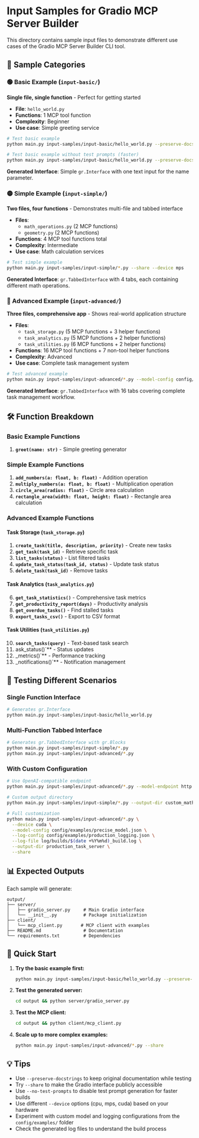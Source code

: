 # Input Samples for Gradio MCP Server Builder

This directory contains sample input files to demonstrate different use cases of
the Gradio MCP Server Builder CLI tool.

## 📁 Sample Categories

### 🟢 Basic Example (`input-basic/`)

**Single file, single function** - Perfect for getting started

- **File**: `hello_world.py`
- **Functions**: 1 MCP tool function
- **Complexity**: Beginner
- **Use case**: Simple greeting service

```bash
# Test basic example
python main.py input-samples/input-basic/hello_world.py --preserve-docstrings

# Test basic example without test prompts (faster)
python main.py input-samples/input-basic/hello_world.py --preserve-docstrings --no-test-prompts
```

**Generated Interface**: Simple `gr.Interface` with one text input for the name
parameter.

### 🟡 Simple Example (`input-simple/`)

**Two files, four functions** - Demonstrates multi-file and tabbed interface

- **Files**:
  - `math_operations.py` (2 MCP functions)
  - `geometry.py` (2 MCP functions)
- **Functions**: 4 MCP tool functions total
- **Complexity**: Intermediate
- **Use case**: Math calculation services

```bash
# Test simple example
python main.py input-samples/input-simple/*.py --share --device mps
```

**Generated Interface**: `gr.TabbedInterface` with 4 tabs, each containing
different math operations.

### 🔴 Advanced Example (`input-advanced/`)

**Three files, comprehensive app** - Shows real-world application structure

- **Files**:
  - `task_storage.py` (5 MCP functions + 3 helper functions)
  - `task_analytics.py` (5 MCP functions + 2 helper functions)
  - `task_utilities.py` (6 MCP functions + 2 helper functions)
- **Functions**: 16 MCP tool functions + 7 non-tool helper functions
- **Complexity**: Advanced
- **Use case**: Complete task management system

```bash
# Test advanced example
python main.py input-samples/input-advanced/*.py --model-config config/examples/creative_model.json --log-config config/examples/debug_logging.json --log-file log/builds/task_build.log
```

**Generated Interface**: `gr.TabbedInterface` with 16 tabs covering complete
task management workflow.

## 🛠️ Function Breakdown

### Basic Example Functions

1. **`greet(name: str)`** - Simple greeting generator

### Simple Example Functions

1. **`add_numbers(a: float, b: float)`** - Addition operation
1. **`multiply_numbers(a: float, b: float)`** - Multiplication operation
1. **`circle_area(radius: float)`** - Circle area calculation
1. **`rectangle_area(width: float, height: float)`** - Rectangle area
   calculation

### Advanced Example Functions

#### Task Storage (`task_storage.py`)

1. **`create_task(title, description, priority)`** - Create new tasks
1. **`get_task(task_id)`** - Retrieve specific task
1. **`list_tasks(status)`** - List filtered tasks
1. **`update_task_status(task_id, status)`** - Update task status
1. **`delete_task(task_id)`** - Remove tasks

#### Task Analytics (`task_analytics.py`)

6. **`get_task_statistics()`** - Comprehensive task metrics
1. **`get_productivity_report(days)`** - Productivity analysis
1. **`get_overdue_tasks()`** - Find stalled tasks
1. **`export_tasks_csv()`** - Export to CSV format

#### Task Utilities (`task_utilities.py`)

10. **`search_tasks(query)`** - Text-based task search
1. ask_status()\`\*\* - Status updates
1. _metrics()\`\*\* - Performance tracking
1. _notifications()\`\*\* - Notification management

## 🎯 Testing Different Scenarios

### Single Function Interface

```bash
# Generates gr.Interface
python main.py input-samples/input-basic/hello_world.py
```

### Multi-Function Tabbed Interface

```bash
# Generates gr.TabbedInterface with gr.Blocks
python main.py input-samples/input-simple/*.py
python main.py input-samples/input-advanced/*.py
```

### With Custom Configuration

```bash
# Use OpenAI-compatible endpoint
python main.py input-samples/input-advanced/*.py --model-endpoint http://localhost:11434/v1 --preserve-docstrings

# Custom output directory
python main.py input-samples/input-simple/*.py --output-dir custom_math_server --share

# Full customization
python main.py input-samples/input-advanced/*.py \
  --device cuda \
  --model-config config/examples/precise_model.json \
  --log-config config/examples/production_logging.json \
  --log-file log/builds/$(date +%Y%m%d)_build.log \
  --output-dir production_task_server \
  --share
```

## 📊 Expected Outputs

Each sample will generate:

```
output/
├── server/
│   ├── gradio_server.py     # Main Gradio interface
│   └── __init__.py          # Package initialization
├── client/
│   └── mcp_client.py       # MCP client with examples
├── README.md                # Documentation
└── requirements.txt         # Dependencies
```

## 🚀 Quick Start

1. **Try the basic example first:**

   ```bash
   python main.py input-samples/input-basic/hello_world.py --preserve-docstrings
   ```

1. **Test the generated server:**

   ```bash
   cd output && python server/gradio_server.py
   ```

1. **Test the MCP client:**

   ```bash
   cd output && python client/mcp_client.py
   ```

1. **Scale up to more complex examples:**

   ```bash
   python main.py input-samples/input-advanced/*.py --share
   ```

## 💡 Tips

- Use `--preserve-docstrings` to keep original documentation while testing
- Try `--share` to make the Gradio interface publicly accessible
- Use `--no-test-prompts` to disable test prompt generation for faster builds
- Use different `--device` options (cpu, mps, cuda) based on your hardware
- Experiment with custom model and logging configurations from the
  `config/examples/` folder
- Check the generated log files to understand the build process
